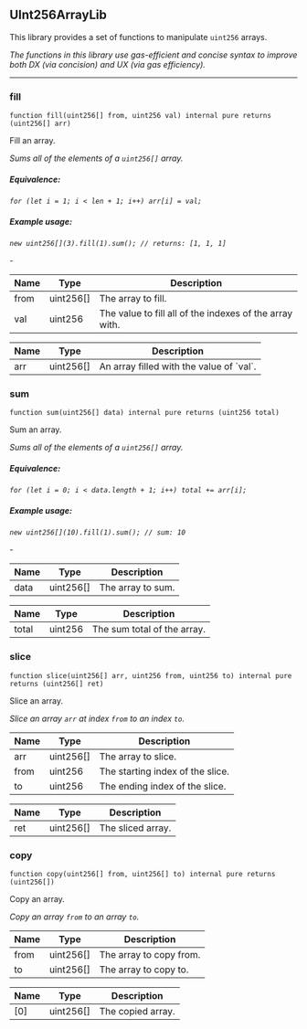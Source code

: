 ## UInt256ArrayLib


This library provides a set of functions to manipulate `uint256` arrays.

<i>The functions in this library use gas-efficient and concise syntax to improve both DX (via concision) and UX
(via gas efficiency).</i>



---

### fill

```solidity
function fill(uint256[] from, uint256 val) internal pure returns (uint256[] arr)
```

Fill an array.

<i>Sums all of the elements of a `uint256[]` array.

##### Equivalence:

```solidity
for (let i = 1; i < len + 1; i++) arr[i] = val;
```

##### Example usage:

```solidity
new uint256[](3).fill(1).sum(); // returns: [1, 1, 1]
```
-</i>

| Name | Type | Description |
| ---- | ---- | ----------- |
| from | uint256[] | The array to fill. |
| val | uint256 | The value to fill all of the indexes of the array with. |

| Name | Type | Description |
| ---- | ---- | ----------- |
| arr | uint256[] | An array filled with the value of &#x60;val&#x60;. |

### sum

```solidity
function sum(uint256[] data) internal pure returns (uint256 total)
```

Sum an array.

<i>Sums all of the elements of a `uint256[]` array.

##### Equivalence:

```solidity
for (let i = 0; i < data.length + 1; i++) total += arr[i];
```

##### Example usage:

```solidity
new uint256[](10).fill(1).sum(); // sum: 10
```
-</i>

| Name | Type | Description |
| ---- | ---- | ----------- |
| data | uint256[] | The array to sum. |

| Name | Type | Description |
| ---- | ---- | ----------- |
| total | uint256 | The sum total of the array. |

### slice

```solidity
function slice(uint256[] arr, uint256 from, uint256 to) internal pure returns (uint256[] ret)
```

Slice an array.

<i>Slice an array `arr` at index `from` to an index `to`.</i>

| Name | Type | Description |
| ---- | ---- | ----------- |
| arr | uint256[] | The array to slice. |
| from | uint256 | The starting index of the slice. |
| to | uint256 | The ending index of the slice. |

| Name | Type | Description |
| ---- | ---- | ----------- |
| ret | uint256[] | The sliced array. |

### copy

```solidity
function copy(uint256[] from, uint256[] to) internal pure returns (uint256[])
```

Copy an array.

<i>Copy an array `from` to an array `to`.</i>

| Name | Type | Description |
| ---- | ---- | ----------- |
| from | uint256[] | The array to copy from. |
| to | uint256[] | The array to copy to. |

| Name | Type | Description |
| ---- | ---- | ----------- |
| [0] | uint256[] | The copied array. |



